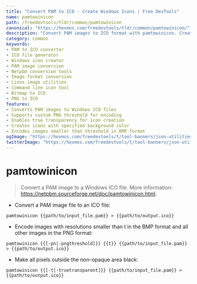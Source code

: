 ```yaml
---
title: "Convert PAM to ICO - Create Windows Icons | Free DevTools"
name: pamtowinicon
path: /freedevtools/tldr/common/pamtowinicon
canonical: "https://hexmos.com/freedevtools/tldr/common/pamtowinicon/"
description: "Convert PAM images to ICO format with pamtowinicon. Create Windows icons from PAM files with custom PNG threshold and transparency. Free online tool, no registration required."
category: common
keywords:
- PAM to ICO converter
- ICO file generator
- Windows icon creator
- PAM image conversion
- Netpbm conversion tools
- Image format conversion
- Linux image utilities
- Command line icon tool
- Bitmap to ICO
- PNG to ICO
features:
- Converts PAM images to Windows ICO files
- Supports custom PNG threshold for encoding
- Enables true transparency for icon creation
- Creates icons with specified background color
- Encodes images smaller than threshold in BMP format
ogImage: "https://hexmos.com/freedevtools/t/tool-banners/json-utilities-banner.png"
twitterImage: "https://hexmos.com/freedevtools/t/tool-banners/json-utilities-banner.png"
---
```


# pamtowinicon

> Convert a PAM image to a Windows ICO file.
> More information: <https://netpbm.sourceforge.net/doc/pamtowinicon.html>.

- Convert a PAM image file to an ICO file:

`pamtowinicon {{path/to/input_file.pam}} > {{path/to/output.ico}}`

- Encode images with resolutions smaller than t in the BMP format and all other images in the PNG format:

`pamtowinicon {{[-pn|-pngthreshold]}} {{t}} {{path/to/input_file.pam}} > {{path/to/output.ico}}`

- Make all pixels outside the non-opaque area black:

`pamtowinicon {{[-t|-truetransparent]}} {{path/to/input_file.pam}} > {{path/to/output.ico}}`
